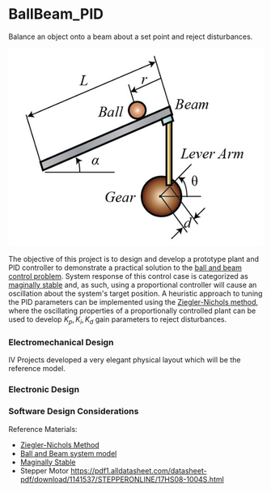 # BallBeam_PID

Balance an object onto a beam about a set point and reject disturbances. 

![Screenshot](https://github.com/hpulch/BallBeam_PID/blob/main/uMichiganModel_BallandBeam.jpg)

The objective of this project is to design and develop a prototype plant and PID controller to demonstrate a practical solution to the [ball and beam control problem](https://ctms.engin.umich.edu/CTMS/index.php?example=BallBeam&section=SystemModeling#1). System response of this control case is categorized as [maginally stable](https://en.wikipedia.org/wiki/Marginal_stability) and, as such, using a proportional controller will cause an oscillation about the system's target position. A heuristic approach to tuning the PID parameters can be implemented using the [Ziegler-Nichols method](https://en.wikipedia.org/wiki/Ziegler%E2%80%93Nichols_method), where the oscillating properties of a proportionally controlled plant can be used to develop $K_p, K_i, K_d$ gain parameters to reject disturbances. 

### Electromechanical Design
IV Projects developed a very elegant physical layout which will be the reference model.

### Electronic Design





### Software Design Considerations





Reference Materials:
  -  [Ziegler-Nichols Method](https://www.mstarlabs.com/control/znrule.html)
  -  [Ball and Beam system model](https://ctms.engin.umich.edu/CTMS/index.php?example=BallBeam&section=SystemModeling#1)
  -  [Maginally Stable](https://en.wikipedia.org/wiki/Marginal_stability)
  -  Stepper Motor https://pdf1.alldatasheet.com/datasheet-pdf/download/1141537/STEPPERONLINE/17HS08-1004S.html
